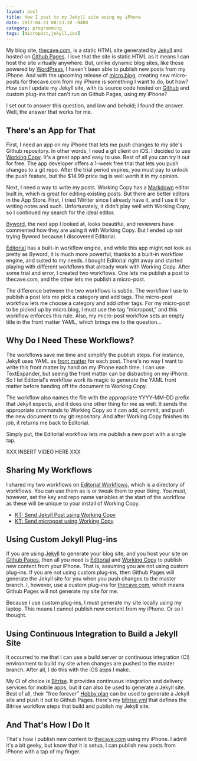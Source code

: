 ```yaml
---
layout: post
title: How I post to my Jekyll site using my iPhone
date: 2017-04-21 08:53:10 -0400
category: programming
tags: [micropost,jekyll,ios]
---
```


My blog site, [thecave.com][1], is a static HTML site generated by [Jekyll][2] and hosted on [Github Pages][3]. I love that the site is static HTML as it means I can host the site virtually anywhere. But, unlike dynamic blog sites, like those powered by [WordPress][4], I haven't been able to publish new posts from my iPhone. And with the upcoming release of [micro.blog][5], creating new micro-posts for thecave.com from my iPhone is something I want to do, but how? How can I update my Jekyll site, with its source code hosted on [Github][6] and custom plug-ins that can't run on Github Pages, using my iPhone?

I set out to answer this question, and low and behold; I found the answer. Well, the answer that works for me. 

## There's an App for That

First, I need an app on my iPhone that lets me push changes to my site's Github repository. In other words, I need a git client on iOS. I decided to use [Working Copy][7]. It's a great app and easy to use. Best of all you can try it out for free. The app developer offers a 1-week free trial that lets you push changes to a git repo. After the trial period expires, you must pay to unlock the push feature, but the $14.99 price tag is well worth it in my opinion. 

Next, I need a way to write my posts. Working Copy has a [Markdown][8] editor built in, which is great for editing existing posts. But there are better editors in the App Store. First, I tried 1Writer since I already have it, and I use it for writing notes and such. Unfortunately, it didn't play well with Working Copy, so I continued my search for the ideal editor.

[Byword][9], the next app I looked at, looks beautiful, and reviewers have commented how they are using it with Working Copy. But I ended up not trying Byword because I discovered Editorial. 

[Editorial][10] has a built-in workflow engine, and while this app might not look as pretty as Byword, it is much more powerful, thanks to a built-in workflow engine, and suited to my needs. I bought Editorial right away and started playing with different workflows that already work with Working Copy. After some trial and error, I created two workflows. One lets me publish a post to thecave.com, and the other lets me publish a micro-post. 

The difference between the two workflows is subtle. The workflow I use to publish a post lets me pick a category and add tags. The micro-post workflow lets me choose a category and add other tags. For my micro-post to be picked up by micro.blog, I must use the tag "micropost," and this workflow enforces this rule. Also, my micro-post workflow sets an empty title in the front matter YAML, which brings me to the question...

## Why Do I Need These Workflows?

 The workflows save me time and simplify the publish steps. For instance, Jekyll uses YAML as [front matter][15] for each post. There's no way I want to write this front matter by hand on my iPhone each time. I can use TextExpander, but seeing the front matter can be distracting on my iPhone. So I let Editorial's workflow work its magic to generate the YAML front matter before handing off the document to Working Copy.

The workflow also names the file with the appropriate YYYY-MM-DD prefix that Jekyll expects, and it does one other thing for me as well. It sends the appropriate commands to Working Copy so it can add, commit, and push the new document to my git repository. And after Working Copy finishes its job, it returns me back to Editorial. 

Simply put, the Editorial workflow lets me publish a new post with a single tap. 

XXX INSERT VIDEO HERE XXX

## Sharing My Workflows

I shared my two workflows on [Editorial Workflows][11], which is a directory of workflows. You can use them as is or tweak them to your liking. You must, however, set the key and repo name variables at the start of the workflow as these will be unique to your install of Working Copy.

- [KT: Send Jekyll Post using Working Copy](http://www.editorial-workflows.com/workflow/5790030849114112/WIlXHDBWQBQ)
- [KT: Send micropost using Working Copy](http://www.editorial-workflows.com/workflow/5335890234703872/dIfk8O40fDM)

## Using Custom Jekyll Plug-ins

If you are using [Jekyll][2] to generate your blog site, and you host your site on [Github Pages][3], then all you need is [Editorial][10] and [Working Copy][7] to publish new content from your iPhone. That is, assuming you are not using custom plug-ins. If you are not using custom plug-ins, then Github Pages will generate the Jekyll site for you when you push changes to the master branch. I, however, use a custom plug-ins for [thecave.com][1], which means Github Pages will not generate my site for me. 

Because I use custom plug-ins, I must generate my site locally using my laptop. This means I cannot publish new content from my iPhone. Or so I thought.

## Using Continuous Integration to Build a Jekyll Site

It occurred to me that I can use a build server or continuous integration (CI) environment to build my site when changes are pushed to the master branch. After all, I do this with the iOS apps I make. 

My CI of choice is [Bitrise][12]. It provides continuous integration and delivery services for mobile apps, but it can also be used to generate a Jekyll site. Best of all, their "free forever" [Hobby plan][13] can be used to generate a Jekyll site and push it out to Github Pages. Here's my [bitrise.yml][14] that defines the Bitrise workflow steps that build and publish my Jekyll site. 

## And That's How I Do It

That's how I publish new content to [thecave.com][1] using my iPhone. I admit it's a bit geeky, but know that it is setup, I can publish new posts from iPhone with a tap of my finger.

[1]: https://www.thecave.com
[2]: https://jekyllrb.com
[3]: https://pages.github.com
[4]: https://wordpress.com
[5]: http://micro.blog
[6]: https://github.com
[7]: https://workingcopyapp.com
[8]: https://daringfireball.net/projects/markdown/syntax
[9]: https://bywordapp.com
[10]: http://omz-software.com/editorial/
[11]: http://www.editorial-workflows.com
[12]: https://www.bitrise.io
[13]: https://www.bitrise.io/pricing
[14]: https://github.com/kirbyt/site-www-thecave-com/blob/master/bitrise.yml
[15]: https://jekyllrb.com/docs/frontmatter/

